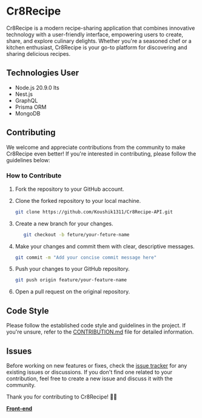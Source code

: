 # Cr8Recipe

Cr8Recipe is a modern recipe-sharing application that combines innovative technology with a user-friendly interface, empowering users to create, share, and explore culinary delights. Whether you're a seasoned chef or a kitchen enthusiast, Cr8Recipe is your go-to platform for discovering and sharing delicious recipes.

## Technologies User

- Node.js 20.9.0 lts
- Nest.js
- GraphQL
- Prisma ORM
- MongoDB

## Contributing

We welcome and appreciate contributions from the community to make Cr8Recipe even better! If you're interested in contributing, please follow the guidelines below:

### How to Contribute

1. Fork the repository to your GitHub account.
2. Clone the forked repository to your local machine.

   ```bash
   git clone https://github.com/Koushik1311/Cr8Recipe-API.git
   ```

3. Create a new branch for your changes.

   ```bash
      git checkout -b feture/your-feture-name
   ```

4. Make your changes and commit them with clear, descriptive messages.

   ```bash
   git commit -m "Add your concise commit message here"
   ```

5. Push your changes to your GitHub repository.

   ```bash
   git push origin feature/your-feature-name
   ```

6. Open a pull request on the original repository.

## Code Style

Please follow the established code style and guidelines in the project. If you're unsure, refer to the [CONTRIBUTION.md](CONTRIBUTION.md) file for detailed information.

## Issues

Before working on new features or fixes, check the [issue tracker](https://github.com/Koushik1311/Cr8Recipe-API/issues) for any existing issues or discussions. If you don't find one related to your contribution, feel free to create a new issue and discuss it with the community.

Thank you for contributing to Cr8Recipe! 🌮🍲

[**Front-end**](https://github.com/Koushik1311/Cr8Recipe.git)
